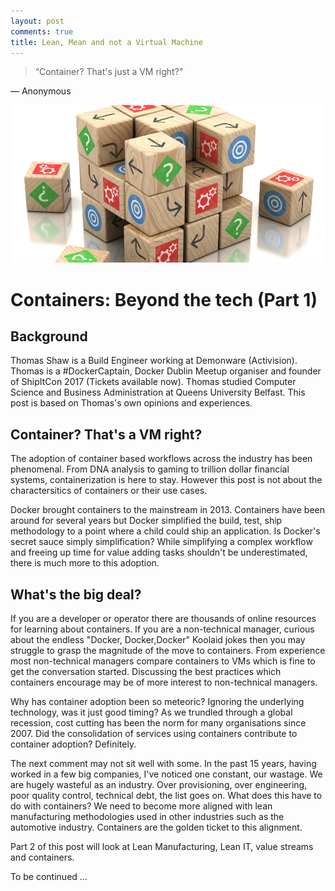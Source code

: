 ```yaml
---
layout: post
comments: true
title: Lean, Mean and not a Virtual Machine 
---
```


> “Container? That's just a VM right?"

― Anonymous 

![lean](../images/lean.jpg)

# Containers: Beyond the tech (Part 1) 

## Background

Thomas Shaw is a Build Engineer working at Demonware (Activision). Thomas is a #DockerCaptain, Docker Dublin Meetup organiser and founder of ShipItCon 2017 (Tickets available now).  Thomas studied Computer Science and Business Administration at Queens University Belfast.  This post is based on Thomas's own opinions and experiences.

## Container? That's a VM right?

The adoption of container based workflows across the industry has been phenomenal. From DNA analysis to gaming to trillion dollar financial systems, containerization is here to stay.  However this post is not about the charactersitics of containers or their use cases.

Docker brought containers to the mainstream in 2013.  Containers have been around for several years but Docker simplified the build, test, ship methodology to a point where a child could ship an application. Is Docker's secret sauce simply simplification?  While simplifying a complex workflow and freeing up time for value adding tasks shouldn't be underestimated, there is much more to this adoption.

## What's the big deal?

If you are a developer or operator there are thousands of online resources for learning about containers. If you are a non-technical manager, curious about the endless "Docker, Docker,Docker" Koolaid jokes then you may struggle to grasp the magnitude of the move to containers.  From experience most non-technical managers compare containers to VMs which is fine to get the conversation started.  Discussing the best practices which containers encourage may be of more interest to non-technical managers.

Why has container adoption been so meteoric?  Ignoring the underlying technology, was it just good timing? As we trundled through a global recession, cost cutting has been the norm for many organisations since 2007. Did the consolidation of services using containers contribute to container adoption?  Definitely.

The next comment may not sit well with some. In the past 15 years, having worked in a few big companies, I've noticed one constant, our wastage.  We are hugely wasteful as an industry.  Over provisioning, over engineering, poor quality control, technical debt, the list goes on.  What does this have to do with containers?  We need to become more aligned with lean manufacturing methodologies used in other industries such as the automotive industry. Containers are the golden ticket to this alignment.

Part 2 of this post will look at Lean Manufacturing, Lean IT, value streams and containers.

To be continued ...

